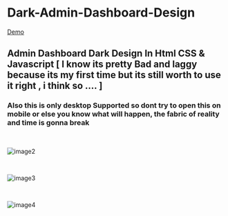 # Dark-Admin-Dashboard-Design

<a href="https://code-axion.github.io/dark-admin-sidebar.github.io/index.html">Demo</a>

<h2>Admin Dashboard Dark Design In Html CSS & Javascript [ I know its pretty Bad and laggy because its my first time but its still worth to use it right , i think so .... ]</h2>
<h3>Also this is only desktop Supported so dont try to open this on mobile or else you know what will happen, the fabric of reality and time is gonna break </h3>

<br>

![image2](https://user-images.githubusercontent.com/97381867/174455320-c9f6b953-e20f-49ed-ad4d-21875a1ad76e.png)

<br>

![image3](https://user-images.githubusercontent.com/97381867/174455322-7591bb2b-84b3-4767-aaa8-9fdbd33a7313.png)

<br>

![image4](https://user-images.githubusercontent.com/97381867/174455323-89d7525b-0839-4f55-bc53-665e13557b90.png)
